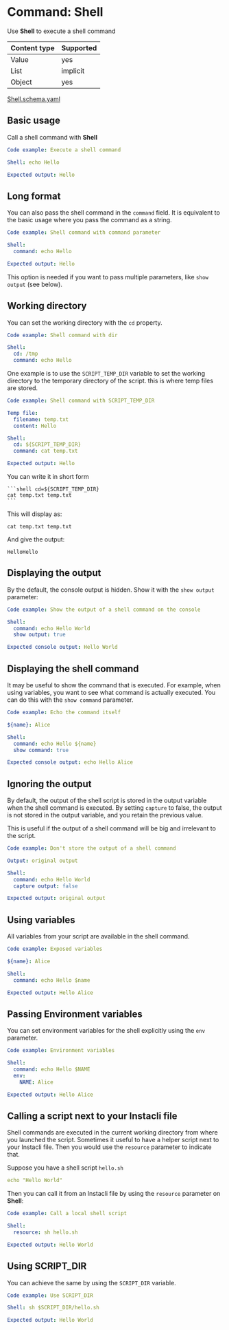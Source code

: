 # Command: Shell

Use **Shell** to execute a shell command

| Content type | Supported |
|--------------|-----------|
| Value        | yes       |
| List         | implicit  |
| Object       | yes       |

[Shell.schema.yaml](schema/Shell.schema.yaml)

## Basic usage

Call a shell command with **Shell**

```yaml instacli
Code example: Execute a shell command

Shell: echo Hello

Expected output: Hello
```

## Long format

You can also pass the shell command in the `command` field. It is equivalent to the basic usage where you pass the
command as a string.

```yaml instacli
Code example: Shell command with command parameter

Shell:
  command: echo Hello

Expected output: Hello
```

This option is needed if you want to pass multiple parameters, like `show output` (see below).

## Working directory

You can set the working directory with the `cd` property.

```yaml instacli
Code example: Shell command with dir

Shell:
  cd: /tmp
  command: echo Hello
```

One example is to use the `SCRIPT_TEMP_DIR` variable to set the working directory to the temporary directory of the
script. this is where temp files are stored.

```yaml instacli
Code example: Shell command with SCRIPT_TEMP_DIR

Temp file:
  filename: temp.txt
  content: Hello

Shell:
  cd: ${SCRIPT_TEMP_DIR}
  command: cat temp.txt

Expected output: Hello
```

You can write it in short form

    ```shell cd=${SCRIPT_TEMP_DIR}
    cat temp.txt temp.txt
    ```

This will display as:

```shell cd=${SCRIPT_TEMP_DIR}
cat temp.txt temp.txt
```

And give the output:

```output
HelloHello
```

## Displaying the output

By the default, the console output is hidden. Show it with the `show output` parameter:

```yaml instacli
Code example: Show the output of a shell command on the console

Shell:
  command: echo Hello World
  show output: true

Expected console output: Hello World
```

## Displaying the shell command

It may be useful to show the command that is executed. For example, when using variables, you want to see what command
is actually executed. You can do this with the `show command` parameter.

```yaml instacli
Code example: Echo the command itself

${name}: Alice

Shell:
  command: echo Hello ${name}
  show command: true

Expected console output: echo Hello Alice
```

## Ignoring the output

By default, the output of the shell script is stored in the output variable when the shell command is executed. By
setting `capture` to false, the output is not stored in the output variable, and you retain the previous value.

This is useful if the output of a shell command will be big and irrelevant to the script.

```yaml instacli
Code example: Don't store the output of a shell command

Output: original output

Shell:
  command: echo Hello World
  capture output: false

Expected output: original output
```

## Using variables

All variables from your script are available in the shell command.

```yaml instacli
Code example: Exposed variables

${name}: Alice

Shell:
  command: echo Hello $name

Expected output: Hello Alice
```

## Passing Environment variables

You can set environment variables for the shell explicitly using the `env` parameter.

```yaml instacli
Code example: Environment variables

Shell:
  command: echo Hello $NAME
  env:
    NAME: Alice

Expected output: Hello Alice
```

## Calling a script next to your Instacli file

Shell commands are executed in the current working directory from where you launched the script. Sometimes it useful to
have a helper script next to your Instacli file. Then you would use the `resource` parameter to indicate that.

Suppose you have a shell script `hello.sh`

```yaml file=hello.sh
echo "Hello World"
```

Then you can call it from an Instacli file by using the `resource` parameter on **Shell**:

```yaml instacli
Code example: Call a local shell script

Shell:
  resource: sh hello.sh

Expected output: Hello World
```

## Using SCRIPT_DIR

You can achieve the same by using the `SCRIPT_DIR` variable.

```yaml instacli
Code example: Use SCRIPT_DIR

Shell: sh $SCRIPT_DIR/hello.sh

Expected output: Hello World
```

